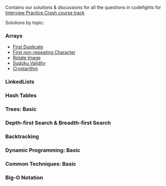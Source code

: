 Contains our solutions & discussions for all the questions in codefights for [Interview Practice Crash course track](https://codefights.com/interview-practice)

Solutions by topic:

### Arrays
* [First Duplicate](/FirstDuplicate)
* [First non-repeating Character](/firstNotRepeatingCharacter)
* [Rotate Image](/rotateImage)
* [Sudoku Validity](/Sudoku)
* [Cryptarithm]()

### LinkedLists

### Hash Tables

### Trees: Basic

### Depth-first Search & Breadth-first Search

### Backtracking

### Dynamic Programming: Basic

### Common Techniques: Basic

### Big-O Notation
